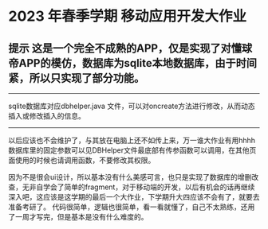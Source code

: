 # 2023 年春季学期 移动应用开发大作业

## 提示 这是一个完全不成熟的APP，仅是实现了对懂球帝APP的模仿，数据库为sqlite本地数据库，由于时间紧，所以只实现了部分功能。
---
sqlite数据库对应dbhelper.java 文件，可以对oncreate方法进行修改，从而动态插入或修改插入的信息。

****
以后应该也不会维护了，与其放在电脑上还不如传上来，万一谁大作业有用hhhh
数据库里的固定参数可以见DBHelper文件最底部有传参函数可以调用，在其他页面使用的时候也请调用函数，不要修改其权限。

因为不是很会ui设计，所以基本没有什么美感可言，也只是实现了数据库的增删改查，无非自学会了简单的fragment，对于移动端的开发，以后有机会的话再继续深入吧，这应该是这学期的最后一个大作业，下学期升大四应该不会有了，就要去准备考研了。
代码很简单，逻辑也很简单，看一看就懂了，自己不太熟练，还用了一周才写完，但是基本是没有什么难度的。

